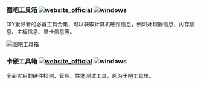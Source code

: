 ###  图吧工具箱 [![website_official](https://gitbook07.oss-cn-hangzhou.aliyuncs.com/website_official.svg)](http://www.tbtool.cn/)  ![windows](https://gitbook07.oss-cn-hangzhou.aliyuncs.com/windows.svg)

DIY爱好者的必备工具合集，可以获取计算机硬件信息，例如处理器信息、内存信息、主板信息、显卡信息等。

![图吧工具箱](../../.gitbook/assets/z-system-hardware-toolbox-tuba.gif)



### 卡硬工具箱 [![website_official](https://gitbook07.oss-cn-hangzhou.aliyuncs.com/website_official.svg)](http://www.kbtool.cn/)  ![windows](https://gitbook07.oss-cn-hangzhou.aliyuncs.com/windows.svg)


全面实用的硬件检测、管理、性能测试工具，原为卡吧工具箱。

